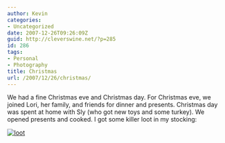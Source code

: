 ```yaml
---
author: Kevin
categories:
- Uncategorized
date: 2007-12-26T09:26:09Z
guid: http://cleverswine.net/?p=285
id: 286
tags:
- Personal
- Photography
title: Christmas
url: /2007/12/26/christmas/
---
```


We had a fine Christmas eve and Christmas day. For Christmas eve, we joined Lori, her family, and friends for dinner and presents. Christmas day was spent at home with Sly (who got new toys and some turkey). We opened presents and cooked. I got some killer loot in my stocking:

[<img src="https://i1.wp.com/farm3.static.flickr.com/2284/2136412474_4e116ac225_m_d.jpg?w=840" alt="loot" data-recalc-dims="1" />](http://www.flickr.com/photo_zoom.gne?id=2136412474&#038;size=l)